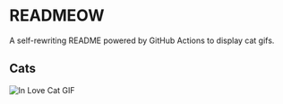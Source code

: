 # READMEOW

A self-rewriting README powered by GitHub Actions to display cat gifs.

## Cats

![In Love Cat GIF](https://media1.giphy.com/media/v1.Y2lkPTlhY2QwMmRhaDl0MWFweWlpMDAxbmJ5ajhxZ2d5aGVnZzZvcTFvcXRqOWN0dDZnMCZlcD12MV9naWZzX3NlYXJjaCZjdD1n/MDJ9IbxxvDUQM/200.gif)
